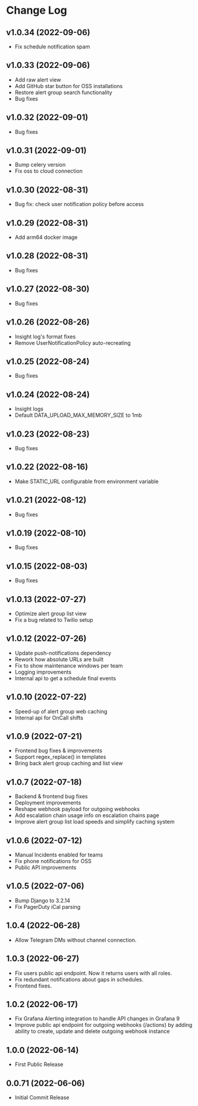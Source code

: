 # Change Log

## v1.0.34 (2022-09-06)
- Fix schedule notification spam

## v1.0.33 (2022-09-06)
- Add raw alert view
- Add GitHub star button for OSS installations
- Restore alert group search functionality
- Bug fixes

## v1.0.32 (2022-09-01)
- Bug fixes

## v1.0.31 (2022-09-01)
- Bump celery version
- Fix oss to cloud connection

## v1.0.30 (2022-08-31)
- Bug fix: check user notification policy before access

## v1.0.29 (2022-08-31)
- Add arm64 docker image

## v1.0.28 (2022-08-31)
- Bug fixes

## v1.0.27 (2022-08-30)
- Bug fixes

## v1.0.26 (2022-08-26)
- Insight log's format fixes
- Remove UserNotificationPolicy auto-recreating

## v1.0.25 (2022-08-24)
- Bug fixes

## v1.0.24 (2022-08-24)
- Insight logs
- Default DATA_UPLOAD_MAX_MEMORY_SIZE to 1mb

## v1.0.23 (2022-08-23)
- Bug fixes

## v1.0.22 (2022-08-16)
- Make STATIC_URL configurable from environment variable

## v1.0.21 (2022-08-12)
- Bug fixes

## v1.0.19 (2022-08-10)
- Bug fixes

## v1.0.15 (2022-08-03)
- Bug fixes

## v1.0.13 (2022-07-27)
- Optimize alert group list view
- Fix a bug related to Twilio setup

## v1.0.12 (2022-07-26)
- Update push-notifications dependency
- Rework how absolute URLs are built
- Fix to show maintenance windows per team
- Logging improvements
- Internal api to get a schedule final events

## v1.0.10 (2022-07-22)
- Speed-up of alert group web caching
- Internal api for OnCall shifts

## v1.0.9 (2022-07-21)
- Frontend bug fixes & improvements
- Support regex_replace() in templates
- Bring back alert group caching and list view

## v1.0.7 (2022-07-18)
- Backend & frontend bug fixes
- Deployment improvements
- Reshape webhook payload for outgoing webhooks
- Add escalation chain usage info on escalation chains page
- Improve alert group list load speeds and simplify caching system

## v1.0.6 (2022-07-12)
- Manual Incidents enabled for teams
- Fix phone notifications for OSS
- Public API improvements

## v1.0.5 (2022-07-06)
- Bump Django to 3.2.14
- Fix PagerDuty iCal parsing

## 1.0.4 (2022-06-28)
- Allow Telegram DMs without channel connection.

## 1.0.3 (2022-06-27)
- Fix users public api endpoint. Now it returns users with all roles.
- Fix redundant notifications about gaps in schedules.
- Frontend fixes.

## 1.0.2 (2022-06-17)

- Fix Grafana Alerting integration to handle API changes in Grafana 9
- Improve public api endpoint for outgoing webhooks (/actions) by adding ability to create, update and delete outgoing webhook instance

## 1.0.0 (2022-06-14)

- First Public Release

## 0.0.71 (2022-06-06)

- Initial Commit Release
